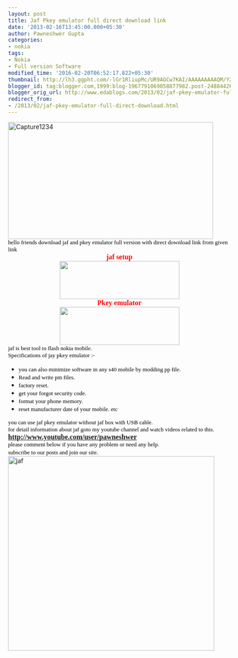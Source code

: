 ```yaml
---
layout: post
title: Jaf Pkey emulator full direct download link
date: '2013-02-16T13:45:00.000+05:30'
author: Pawneshwer Gupta
categories:
- nokia
tags:
- Nokia
- Full version Software
modified_time: '2016-02-20T06:52:17.822+05:30'
thumbnail: http://lh3.ggpht.com/-lGr1RliupMc/UR9AGCw7KAI/AAAAAAAAAQM/Y23wNTqByYU/s72-c/Capture1234_thumb%25255B1%25255D.png?imgmax=800
blogger_id: tag:blogger.com,1999:blog-1967791069058877982.post-2488442630974328427
blogger_orig_url: http://www.edablogs.com/2013/02/jaf-pkey-emulator-full-direct-download.html
redirect_from:
- /2013/02/jaf-pkey-emulator-full-direct-download.html
---
```


<div dir="ltr" style="text-align: left;" trbidi="on"><a href="http://lh6.ggpht.com/-sSq7oi82X0w/UR9AEKbSrwI/AAAAAAAAAQE/1lgHpA-wEHk/s1600-h/Capture1234%25255B3%25255D.png"><img alt="Capture1234" border="0" height="265" src="http://lh3.ggpht.com/-lGr1RliupMc/UR9AGCw7KAI/AAAAAAAAAQM/Y23wNTqByYU/Capture1234_thumb%25255B1%25255D.png?imgmax=800" style="background-image: none; border-bottom-width: 0px; border-left-width: 0px; border-right-width: 0px; border-top-width: 0px; display: inline; padding-left: 0px; padding-right: 0px; padding-top: 0px;" title="Capture1234" width="464" /></a><br /><span style="color: black; font-family: Verdana; font-size: small;">hello friends download jaf and pkey emulator full version with direct download link from given link</span><br /><div align="center"><span style="color: red; font-family: Verdana; font-size: medium;"><b>jaf setup</b></span> </div><center><a href="http://www.adrive.com/public/nwjhVu/JAFSetup_1.98.62.zip"><img alt="" class="aligncenter size-full wp-image-439" height="86" src="http://3.bp.blogspot.com/-vQV6zwNxpUE/UPWY2eKOzMI/AAAAAAAAAB8/6yZA33zOCcw/s1600/download_button.jpg" title="download file" width="271" /></a>     <div align="center"><span style="color: red; font-family: Verdana; font-size: medium;"><b>Pkey emulator</b></span> </div><a href="http://www.adrive.com/public/MrqTHa/All_JAF_PKEY_Emulator_v9.0.zip"><img alt="" class="aligncenter size-full wp-image-439" height="86" src="http://3.bp.blogspot.com/-vQV6zwNxpUE/UPWY2eKOzMI/AAAAAAAAAB8/6yZA33zOCcw/s1600/download_button.jpg" title="download file" width="271" /></a> </center><div align="left"><span style="color: black; font-family: Verdana; font-size: small;">jaf is best tool to flash nokia mobile. </span></div><div align="left"><span style="color: black; font-family: Verdana; font-size: small;">Specifications of jay pkey emulator :-</span></div><ul><li>     <div align="left"><span style="color: black; font-family: Verdana; font-size: small;">you can also minimize software in any s40 mobile by modding pp file.</span></div></li><li>     <div align="left"><span style="color: black; font-family: Verdana; font-size: small;">Read and write pm files.</span></div></li><li>     <div align="left"><span style="color: black; font-family: Verdana; font-size: small;">factory reset.</span></div></li><li>     <div align="left"><span style="color: black; font-family: Verdana; font-size: small;">get your forgot security code.</span></div></li><li>     <div align="left"><span style="color: black; font-family: Verdana; font-size: small;">format your phone memory.</span></div></li><li>     <div align="left"><span style="color: black; font-family: Verdana; font-size: small;">reset manufacturer date of your mobile. etc</span></div></li></ul><div align="left"><span style="color: black; font-family: Verdana; font-size: small;">you can use jaf pkey emulator without jaf box with USB cable.</span></div><div align="left"><span style="color: black; font-family: Verdana; font-size: small;">for detail information about jaf goto my youtube channel and watch videos related to this.</span></div><div align="left"><span style="font-family: Verdana; font-size: medium;"><a href="http://www.youtube.com/user/pawneshwer"><b>http://www.youtube.com/user/pawneshwer</b></a></span></div><div align="left"><span style="color: black; font-family: Verdana; font-size: small;">please comment below if you have any problem or need any help.</span></div><div align="left"><span style="color: black; font-family: Verdana; font-size: small;">subscribe to our posts and join our site.</span>&nbsp;</div><a href="http://lh5.ggpht.com/--ae6koEuiAs/UR9AHaB4GXI/AAAAAAAAAQU/1aKb406PLIM/s1600-h/jaf%25255B4%25255D.jpg"><img alt="jaf" border="0" height="441" src="http://lh3.ggpht.com/-LfILxYTbuwI/UR9AIYl6n_I/AAAAAAAAAQc/0wRWNvKtY1A/jaf_thumb%25255B2%25255D.jpg?imgmax=800" style="background-image: none; border-bottom-width: 0px; border-left-width: 0px; border-right-width: 0px; border-top-width: 0px; display: inline; padding-left: 0px; padding-right: 0px; padding-top: 0px;" title="jaf" width="467" /></a></div>